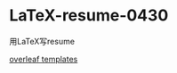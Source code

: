 # LaTeX-resume-0430
用LaTeX写resume

[overleaf templates](https://www.overleaf.com/latex/templates/tagged/cv)
